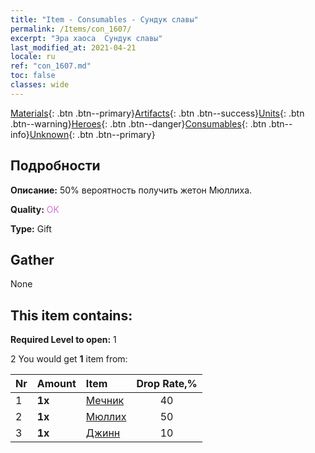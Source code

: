 ```yaml
---
title: "Item - Consumables - Сундук славы"
permalink: /Items/con_1607/
excerpt: "Эра хаоса  Сундук славы"
last_modified_at: 2021-04-21
locale: ru
ref: "con_1607.md"
toc: false
classes: wide
---
```

 [Materials](/ru/Items/){: .btn .btn--primary}[Artifacts](/ru/Items/Artifacts/){: .btn .btn--success}[Units](/ru/Items/Units/){: .btn .btn--warning}[Heroes](/ru/Items/Heroes/){: .btn .btn--danger}[Consumables](/ru/Items/Consumables/){: .btn .btn--info}[Unknown](/ru/Items/Unknown/){: .btn .btn--primary}

## Подробности
 **Описание:** 50% вероятность получить жетон Мюллиха.

 **Quality:** <span style="color: #DA70D6">OK</span>

 **Type:** Gift

## Gather

  None

## This item contains:

 **Required Level to open:** 1

 2 You would get **1** item  from:

  | Nr | Amount |     Item    | Drop Rate,% |
  |:---|:-------|:------------|:---------:|
  | 1 |  **1x** | [Мечник](/ru/Items/unt_193/) | 40 | 
  | 2 |  **1x** | [Мюллих](/ru/Items/her_360/) | 50 | 
  | 3 |  **1x** | [Джинн](/ru/Items/unt_239/) | 10 | 
